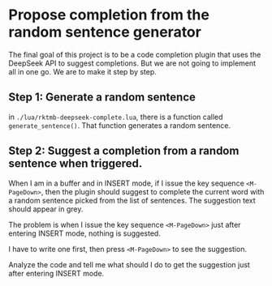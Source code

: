 # Propose completion from the random sentence generator

The final goal of this project is to be a code completion plugin that uses the DeepSeek API to suggest completions.
But we are not going to implement all in one go.
We are to make it step by step.

## Step 1: Generate a random sentence

in `./lua/rktmb-deepseek-complete.lua`, there is a function called `generate_sentence()`.
That function generates a random sentence.

## Step 2: Suggest a completion from a random sentence when triggered.

When I am in a buffer and in INSERT mode, if I issue the key sequence `<M-PageDown>`,
then the plugin should suggest to complete the current word with a random sentence 
picked from the list of sentences. The suggestion text should appear in grey.

The problem is when I issue the key sequence `<M-PageDown>` just after entering INSERT mode, nothing is suggested.

I have to write one first, then press `<M-PageDown>` to see the suggestion.

Analyze the code and tell me what should I do to get the suggestion just after entering INSERT mode.
